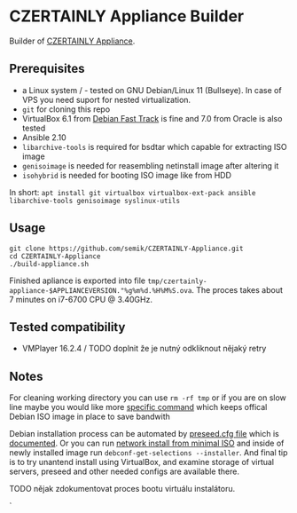 # CZERTAINLY Appliance Builder

Builder of [CZERTAINLY Appliance](https://docs.czertainly.com/docs/installation-guide/deployment/deployment-appliance/overview). 

## Prerequisites

* a Linux system / - tested on GNU Debian/Linux 11 (Bullseye). In case of VPS you need suport for nested virtualization.
* `git` for cloning this repo
* VirtualBox 6.1 from [Debian Fast Track](https://fasttrack.debian.net/) is fine and 7.0 from Oracle is also tested
* Ansible 2.10
* `libarchive-tools` is required for bsdtar which capable for extracting ISO image
* `genisoimage` is needed for reasembling netinstall image after altering it
* `isohybrid` is needed for booting ISO image like from HDD

In short:
`apt install git virtualbox virtualbox-ext-pack ansible libarchive-tools genisoimage syslinux-utils`

## Usage

```
git clone https://github.com/semik/CZERTAINLY-Appliance.git
cd CZERTAINLY-Appliance
./build-appliance.sh
```

Finished apliance is exported into file `tmp/czertainly-appliance-$APPLIANCEVERSION."%g%m%d.%H%M%S.ova`. The proces takes about 7 minutes on i7-6700 CPU @ 3.40GHz.

## Tested compatibility

* VMPlayer 16.2.4 / TODO doplnit že je nutný odkliknout nějaký retry

## Notes

For cleaning working directory you can use `rm -rf tmp` or if you are on slow line maybe you would like more [specific command](https://github.com/semik/CZERTAINLY-Appliance/blob/main/build-appliance.sh#L5) which keeps offical Debian ISO image in place to save bandwith

Debian installation process can be automated by [preseed.cfg file](https://github.com/semik/CZERTAINLY-Appliance/blob/main/files/preseed.cfg) which is [documented](https://www.debian.org/releases/stable/amd64/apbs02.en.html). Or you can run [network install from minimal ISO](https://www.debian.org/CD/netinst/) and inside of newly installed image run `debconf-get-selections --installer`. And final tip is to try unantend install using VirtualBox, and examine storage of virtual servers, preseed and other needed configs are available there.

TODO nějak zdokumentovat proces bootu virtuálu instalátoru.

`



